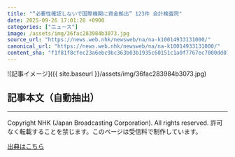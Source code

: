 ```yaml
---
title: "“必要性確認しないで国際機関に資金拠出” 123件 会計検査院"
date: 2025-09-26 17:01:28 +0900
categories: ["ニュース"]
image: /assets/img/36fac283984b3073.jpg
source_url: "https://news.web.nhk/newsweb/na/na-k10014933131000/"
canonical_url: "https://news.web.nhk/newsweb/na/na-k10014933131000/"
content_sha: "f1f81f8cfec23a6ebc9bc363b03b1935c60151c1a0f7767ec7000dd07f91c62a"
---
```


![記事イメージ]({{ site.baseurl }}/assets/img/36fac283984b3073.jpg)

## 記事本文（自動抽出）
<div><div class="_13tndsj2"><nav aria-label="フッターサイトナビゲーション" class="_13tndsj4"></nav><hr class="esl7kn2s esl7kn1l esl7kn1n _14xli2ae"><p class="esl7kn2s esl7kn1m esl7kn1o _1yvk0f68 _1lugom81">Copyright NHK (Japan Broadcasting Corporation). All rights reserved. 許可なく転載することを禁じます。このページは受信料で制作しています。</p></div></div>

[出典はこちら](https://news.web.nhk/newsweb/na/na-k10014933131000/)
